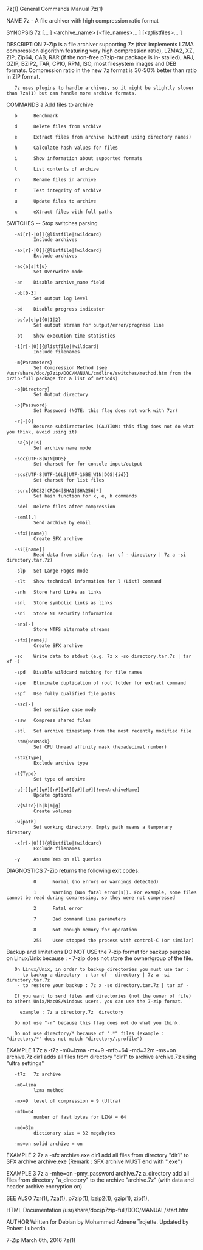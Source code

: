 7z(1)                                                                                      General Commands Manual                                                                                      7z(1)

NAME
       7z - A file archiver with high compression ratio format

SYNOPSIS
       7z <command> [<switches>... ] <archive_name> [<file_names>... ] [<@listfiles>... ]

DESCRIPTION
       7-Zip  is  a file archiver supporting 7z (that implements LZMA compression algorithm featuring very high compression ratio), LZMA2, XZ, ZIP, Zip64, CAB, RAR (if the non-free p7zip-rar package is in‐
       stalled), ARJ, GZIP, BZIP2, TAR, CPIO, RPM, ISO, most filesystem images and DEB formats.  Compression ratio in the new 7z format is 30-50% better than ratio in ZIP format.

       7z uses plugins to handle archives, so it might be slightly slower than 7za(1) but can handle more archive formats.

COMMANDS
       a      Add files to archive

       b      Benchmark

       d      Delete files from archive

       e      Extract files from archive (without using directory names)

       h      Calculate hash values for files

       i      Show information about supported formats

       l      List contents of archive

       rn     Rename files in archive

       t      Test integrity of archive

       u      Update files to archive

       x      eXtract files with full paths

SWITCHES
       --     Stop switches parsing

       -ai[r[-|0]]{@listfile|!wildcard}
              Include archives

       -ax[r[-|0]]{@listfile|!wildcard}
              Exclude archives

       -ao{a|s|t|u}
              Set Overwrite mode

       -an    Disable archive_name field

       -bb[0-3]
              Set output log level

       -bd    Disable progress indicator

       -bs{o|e|p}{0|1|2}
              Set output stream for output/error/progress line

       -bt    Show execution time statistics

       -i[r[-|0]]{@listfile|!wildcard}
              Include filenames

       -m{Parameters}
              Set Compression Method (see /usr/share/doc/p7zip/DOC/MANUAL/cmdline/switches/method.htm from the p7zip-full package for a list of methods)

       -o{Directory}
              Set Output directory

       -p{Password}
              Set Password (NOTE: this flag does not work with 7zr)

       -r[-|0]
              Recurse subdirectories (CAUTION: this flag does not do what you think, avoid using it)

       -sa{a|e|s}
              Set archive name mode

       -scc{UTF-8|WIN|DOS}
              Set charset for for console input/output

       -scs{UTF-8|UTF-16LE|UTF-16BE|WIN|DOS|{id}}
              Set charset for list files

       -scrc[CRC32|CRC64|SHA1|SHA256|*]
              Set hash function for x, e, h commands

       -sdel  Delete files after compression

       -seml[.]
              Send archive by email

       -sfx[{name}]
              Create SFX archive

       -si[{name}]
              Read data from stdin (e.g. tar cf - directory | 7z a -si directory.tar.7z)

       -slp   Set Large Pages mode

       -slt   Show technical information for l (List) command

       -snh   Store hard links as links

       -snl   Store symbolic links as links

       -sni   Store NT security information

       -sns[-]
              Store NTFS alternate streams

       -sfx[{name}]
              Create SFX archive

       -so    Write data to stdout (e.g. 7z x -so directory.tar.7z | tar xf -)

       -spd   Disable wildcard matching for file names

       -spe   Eliminate duplication of root folder for extract command

       -spf   Use fully qualified file paths

       -ssc[-]
              Set sensitive case mode

       -ssw   Compress shared files

       -stl   Set archive timestamp from the most recently modified file

       -stm{HexMask}
              Set CPU thread affinity mask (hexadecimal number)

       -stx{Type}
              Exclude archive type

       -t{Type}
              Set type of archive

       -u[-][p#][q#][r#][x#][y#][z#][!newArchiveName]
              Update options

       -v{Size}[b|k|m|g]
              Create volumes

       -w[path]
              Set working directory. Empty path means a temporary directory

       -x[r[-|0]]]{@listfile|!wildcard}
              Exclude filenames

       -y     Assume Yes on all queries

DIAGNOSTICS
       7-Zip returns the following exit codes:

              0      Normal (no errors or warnings detected)

              1      Warning (Non fatal error(s)). For example, some files cannot be read during compressing, so they were not compressed

              2      Fatal error

              7      Bad command line parameters

              8      Not enough memory for operation

              255    User stopped the process with control-C (or similar)

Backup and limitations
       DO NOT USE the 7-zip format for backup purpose on Linux/Unix because :
        - 7-zip does not store the owner/group of the file.

       On Linux/Unix, in order to backup directories you must use tar :
        - to backup a directory  : tar cf - directory | 7z a -si directory.tar.7z
        - to restore your backup : 7z x -so directory.tar.7z | tar xf -

       If you want to send files and directories (not the owner of file) to others Unix/MacOS/Windows users, you can use the 7-zip format.

         example : 7z a directory.7z  directory

       Do not use "-r" because this flag does not do what you think.

       Do not use directory/* because of ".*" files (example : "directory/*" does not match "directory/.profile")

EXAMPLE 1
       7z a -t7z -m0=lzma -mx=9 -mfb=64 -md=32m -ms=on archive.7z dir1
              adds all files from directory "dir1" to archive archive.7z using "ultra settings"

       -t7z   7z archive

       -m0=lzma
              lzma method

       -mx=9  level of compression = 9 (Ultra)

       -mfb=64
              number of fast bytes for LZMA = 64

       -md=32m
              dictionary size = 32 megabytes

       -ms=on solid archive = on

EXAMPLE 2
       7z a -sfx archive.exe dir1
              add all files from directory "dir1" to SFX archive archive.exe (Remark : SFX archive MUST end with ".exe")

EXAMPLE 3
       7z a -mhe=on -pmy_password archive.7z a_directory
              add all files from directory "a_directory" to the archive "archive.7z" (with data and header archive encryption on)

SEE ALSO
       7zr(1), 7za(1), p7zip(1), bzip2(1), gzip(1), zip(1),

HTML Documentation
       /usr/share/doc/p7zip-full/DOC/MANUAL/start.htm

AUTHOR
       Written for Debian by Mohammed Adnene Trojette. Updated by Robert Luberda.

7-Zip                                                                                          March 6th, 2016                                                                                          7z(1)
